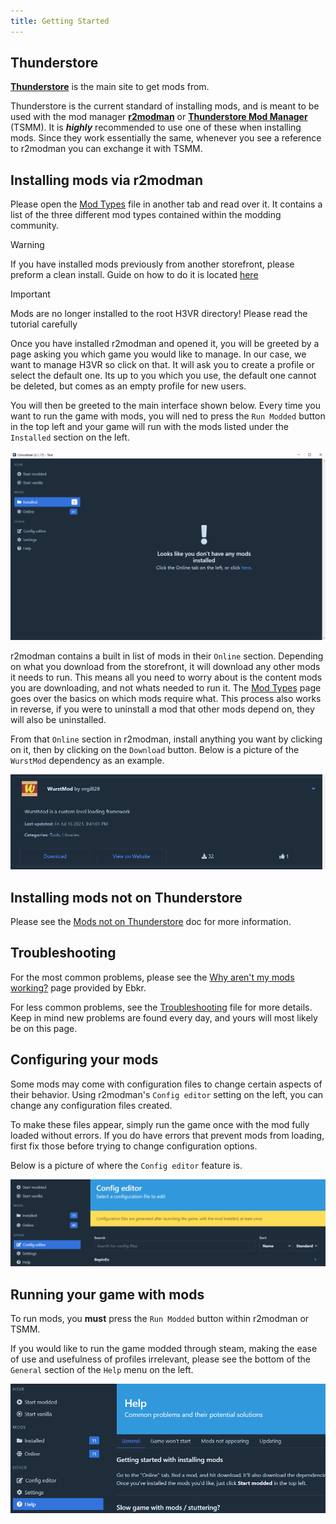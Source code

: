 ```yaml
---
title: Getting Started
---
```


## Thunderstore

[**Thunderstore**](https://h3vr.thunderstore.io) is the main site to get mods from.

Thunderstore is the current standard of installing mods, and is meant to be used with the mod manager [**r2modman**](https://h3vr.thunderstore.io/package/ebkr/r2modman/) or [**Thunderstore Mod Manager**](https://www.overwolf.com/app/Thunderstore-Thunderstore_Mod_Manager) (TSMM). It is ***highly*** recommended to use one of these when installing mods. Since they work essentially the same, whenever you see a reference to r2modman you can exchange it with TSMM.

## Installing mods via r2modman

Please open the [Mod Types](mod_types.md) file in another tab and read over it. It contains a list of the three different mod types contained within the modding community.

> [!WARNING]
> If you have installed mods previously from another storefront, please preform a clean install. Guide on how to do it is located [here](starting_fresh.md)

> [!IMPORTANT]
> Mods are no longer installed to the root H3VR directory! Please read the tutorial carefully

Once you have installed r2modman and opened it, you will be greeted by a page asking you which game you would like to manage. In our case, we want to manage H3VR so click on that. It will ask you to create a profile or select the default one. Its up to you which you use, the default one cannot be deleted, but comes as an empty profile for new users.

You will then be greeted to the main interface shown below. Every time you want to run the game with mods, you will ned to press the `Run Modded` button in the top left and your game will run with the mods listed under the `Installed` section on the left.

![image](images/r2modman/greeted.png)

r2modman contains a built in list of mods in their `Online` section. Depending on what you download from the storefront, it will download any other mods it needs to run. This means all you need to worry about is the content mods you are downloading, and not whats needed to run it. The [Mod Types](mod_types.md) page goes over the basics on which mods require what. This process also works in reverse, if you were to uninstall a mod that other mods depend on, they will also be uninstalled.

From that `Online` section in r2modman, install anything you want by clicking on it, then by clicking on the `Download` button. Below is a picture of the `WurstMod` dependency as an example.

![image](images/r2modman/WurstMod.png)

## Installing mods not on Thunderstore

Please see the [Mods not on Thunderstore](importing/external_mods.md) doc for more information.

## Troubleshooting

For the most common problems, please see the [Why aren't my mods working?](https://github.com/ebkr/r2modmanPlus/wiki/Why-aren%27t-my-mods-working%3F) page provided by Ebkr.

For less common problems, see the [Troubleshooting](troubleshooting.md) file for more details. Keep in mind new problems are found every day, and yours will most likely be on this page.

## Configuring your mods

Some mods may come with configuration files to change certain aspects of their behavior. Using r2modman's `Config editor` setting on the left, you can change any configuration files created.

To make these files appear, simply run the game once with the mod fully loaded without errors. If you do have errors that prevent mods from loading, first fix those before trying to change configuration options.

Below is a picture of where the `Config editor` feature is.

![image](images/r2modman/config_editor.png)

## Running your game with mods

To run mods, you **must** press the `Run Modded` button within r2modman or TSMM.

If you would like to run the game modded through steam, making the ease of use and usefulness of profiles irrelevant, please see the bottom of the `General` section of the `Help` menu on the left.

![image](images/r2modman/help.png)
